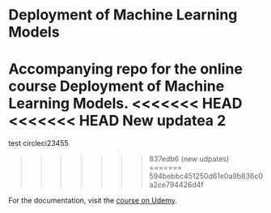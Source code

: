 # Deployment of Machine Learning Models
Accompanying repo for the online course Deployment of Machine Learning Models.
<<<<<<< HEAD
<<<<<<< HEAD
New updatea 2
=======
test circleci23455
>>>>>>> 837edb6 (new udpates)
=======
>>>>>>> 594bebbc451250d61e0a9b836c0a2ce794426d4f

For the documentation, visit the [course on Udemy](https://www.udemy.com/deployment-of-machine-learning-models/?couponCode=TIDREPO).
